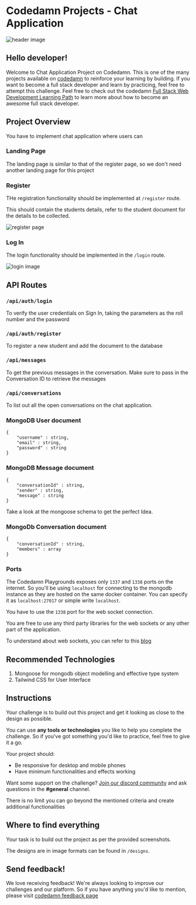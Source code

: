 # Codedamn Projects - Chat Application

![header image](https://raw.githubusercontent.com/codedamn-projects/chat-app/master/designs/landing%20page.png)
## Hello developer!

Welcome to Chat Application Project on Codedamn. This is one of the many projects available on [codedamn](https://codedamn.com/projects) to reinforce your learning by building. If you want to become a full stack developer and learn by practicing, feel free to attempt this challenge. Feel free to check out the codedamn [Full Stack Web Development Learning Path](https://codedamn.com/learning-paths/fullstack) to learn more about how to become an awesome full stack developer.

## Project Overview

You have to implement chat application where users can 


### Landing Page

The landing page is similar to that of the register page, so we don't need another landing page for this project

### Register

THe registration functionality should be implemented at  `/register` route.

This should contain the students details, refer to the student document for the details to be collected. 

![register page](https://raw.githubusercontent.com/codedamn-projects/chat-app/master/designs/landing%20page.png)

### Log In

The login functionality should be implemented in the `/login` route.

![login image](https://raw.githubusercontent.com/codedamn-projects/chat-app/master/designs/login%20page.png)


## API Routes 

### `/api/auth/login`

To verify the user credentials on Sign In, taking the parameters as the roll number and the password 

### `/api/auth/register` 

To register a new student and add the document to the database

### `/api/messages` 

 To get the previous messages in the conversation. Make sure to pass in the Conversation ID to retrieve the messages 

 ### `/api/conversations`

 To list out all the open conversations on the chat application. 


### MongoDB User document
```
{ 
    "username" : string,
    "email" : string,
    "password" : string
}
```

### MongoDB Message document
```
{
    "conversationId" : string,
    "sender" : string, 
    "message" : string
}
```
Take a look at the mongoose schema to get the perfect Idea. 

### MongoDb Conversation document
```
{
    "conversationId" : string,
    "members" : array
}
```

### Ports 
The Codedamn Playgrounds exposes only `1337` and `1338` ports on the internet. So you'll be using `localhost` for connecting to the mongodb instance as they are hosted on the same docker container. You can specify it as `localhost:27017` or simple write `localhost`. 

You have to use the `1338` port for the web socket connection. 

You are free to use any third party libraries for the web sockets or any other part of the application. 

To understand about web sockets, you can refer to this [blog](https://codedamn.com/news/backend/what-are-web-sockets-how-is-it-different-from-http)
## Recommended Technologies 

1. Mongoose for mongodb object modelling and effective type system 
1. Tailwind CSS for User Interface



## Instructions

Your challenge is to build out this project and get it looking as close to the design as possible.

You can use **any tools or technologies** you like to help you complete the challenge. So if you've got something you'd like to practice, feel free to give it a go.

Your project should:

-   Be responsive for desktop and mobile phones
-   Have minimum functionalities and effects working


Want some support on the challenge? [Join our discord community](https://cdm.sh/discord) and ask questions in the **#general** channel.

There is no limit you can go beyond the mentioned criteria and create additional functionalities


## Where to find everything

Your task is to build out the project as per the provided screenshots.

The designs are in image formats can be found in `/designs`.



## Send feedback!

We love receiving feedback! We're always looking to improve our challenges and our platform. So if you have anything you'd like to mention, please visit [codedamn feedback page](https://codedamn.com/contact)